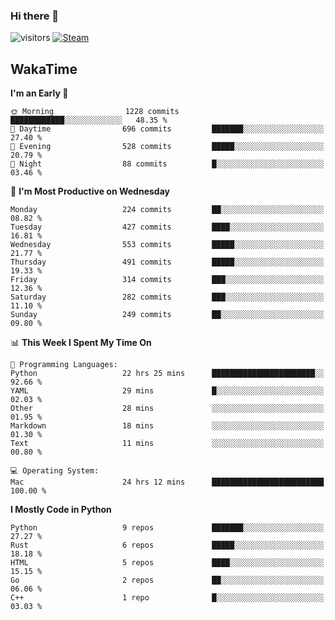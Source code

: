 ### Hi there 👋

![visitors](https://visitor-badge.glitch.me/badge?page_id=zhourunlai)
[![Steam](https://img.shields.io/badge/dynamic/json?url=https%3A%2F%2Fapi.swo.moe%2Fstats%2Fsteamgames%2F76561198285156854&query=count&color=0b1a37&label=Steam&labelColor=134375&logo=steam&suffix=+games&cacheSeconds=3600)](http://steamcommunity.com/profiles/76561198285156854)

## WakaTime
<!--START_SECTION:waka-->
**I'm an Early 🐤** 

```text
🌞 Morning                1228 commits        ████████████░░░░░░░░░░░░░   48.35 % 
🌆 Daytime                696 commits         ███████░░░░░░░░░░░░░░░░░░   27.40 % 
🌃 Evening                528 commits         █████░░░░░░░░░░░░░░░░░░░░   20.79 % 
🌙 Night                  88 commits          █░░░░░░░░░░░░░░░░░░░░░░░░   03.46 % 
```
📅 **I'm Most Productive on Wednesday** 

```text
Monday                   224 commits         ██░░░░░░░░░░░░░░░░░░░░░░░   08.82 % 
Tuesday                  427 commits         ████░░░░░░░░░░░░░░░░░░░░░   16.81 % 
Wednesday                553 commits         █████░░░░░░░░░░░░░░░░░░░░   21.77 % 
Thursday                 491 commits         █████░░░░░░░░░░░░░░░░░░░░   19.33 % 
Friday                   314 commits         ███░░░░░░░░░░░░░░░░░░░░░░   12.36 % 
Saturday                 282 commits         ███░░░░░░░░░░░░░░░░░░░░░░   11.10 % 
Sunday                   249 commits         ██░░░░░░░░░░░░░░░░░░░░░░░   09.80 % 
```


📊 **This Week I Spent My Time On** 

```text
💬 Programming Languages: 
Python                   22 hrs 25 mins      ███████████████████████░░   92.66 % 
YAML                     29 mins             █░░░░░░░░░░░░░░░░░░░░░░░░   02.03 % 
Other                    28 mins             ░░░░░░░░░░░░░░░░░░░░░░░░░   01.95 % 
Markdown                 18 mins             ░░░░░░░░░░░░░░░░░░░░░░░░░   01.30 % 
Text                     11 mins             ░░░░░░░░░░░░░░░░░░░░░░░░░   00.80 % 

💻 Operating System: 
Mac                      24 hrs 12 mins      █████████████████████████   100.00 % 
```

**I Mostly Code in Python** 

```text
Python                   9 repos             ███████░░░░░░░░░░░░░░░░░░   27.27 % 
Rust                     6 repos             █████░░░░░░░░░░░░░░░░░░░░   18.18 % 
HTML                     5 repos             ████░░░░░░░░░░░░░░░░░░░░░   15.15 % 
Go                       2 repos             ██░░░░░░░░░░░░░░░░░░░░░░░   06.06 % 
C++                      1 repo              █░░░░░░░░░░░░░░░░░░░░░░░░   03.03 % 
```




<!--END_SECTION:waka-->
